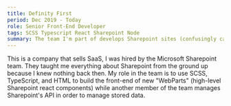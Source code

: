 ```yaml
---
title: Definity First
period: Dec 2019 - Today
role: Senior Front-End Developer
tags: SCSS Typescript React Sharepoint Node
summary: The team I'm part of develops Sharepoint sites (confusingly called "Intranets") and custom components for these sites using TypeScript and React.
---
```

This is a company that sells SaaS, I was hired by the Microsoft Sharepoint team. They taught me everything about Sharepoint from the ground up because I knew nothing back then. My role in the team is to use SCSS, TypeScript, and HTML to build the front-end of new "WebParts" (high-level Sharepoint react components) while another member of the team manages Sharepoint's API in order to manage stored data.